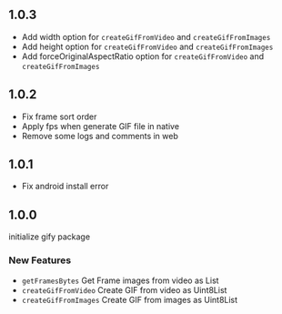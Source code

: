 ## 1.0.3

- Add width option for `createGifFromVideo` and `createGifFromImages`
- Add height option for `createGifFromVideo` and `createGifFromImages`
- Add forceOriginalAspectRatio option for `createGifFromVideo` and `createGifFromImages`

## 1.0.2

- Fix frame sort order
- Apply fps when generate GIF file in native
- Remove some logs and comments in web

## 1.0.1

- Fix android install error

## 1.0.0

initialize gify package

### New Features

- `getFramesBytes` Get Frame images from video as List<Uint8List>
- `createGifFromVideo` Create GIF from video as Uint8List
- `createGifFromImages` Create GIF from images as Uint8List
